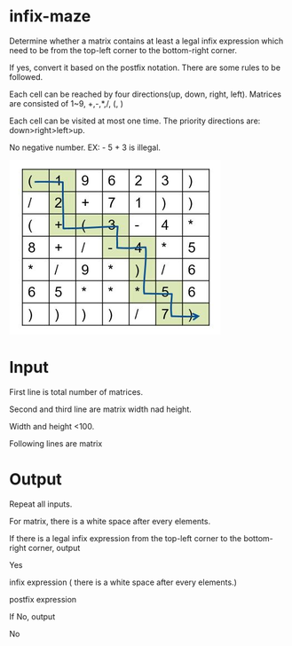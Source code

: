 # infix-maze
Determine whether a matrix contains at least a legal infix expression which need to be from the top-left corner to the bottom-right corner.

If yes, convert it based on the postfix notation.  There are some rules to be followed.   

Each cell can be reached by four directions(up, down, right, left). Matrices are consisted of 1~9, +,-,*,/, (, ) 

Each cell can be visited at most one time. The priority directions are: down>right>left>up. 

No negative number. EX: - 5 + 3 is illegal.

![image](https://github.com/middleyuan/infix-maze/blob/master/maze.JPG)
# Input
First line is total number of matrices.

Second and third line are matrix width nad height.

Width and height <100.

Following lines are matrix

# Output
Repeat all inputs.

For matrix, there is a white space after every elements.

If there is a legal infix expression from the top-left corner to the bottom-right corner,  output

Yes

infix expression ( there is a white space after every elements.)

postfix expression

If No, output

No


